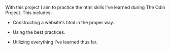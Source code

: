 With this project I aim to practice the html skills I've learned during The Odin Project.
This includes:

- Constructing a website's html in the proper way.

- Using the best practices.

- Utilizing everything I've learned thus far.
